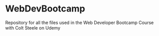 # WebDevBootcamp
Repository for all the files used in the Web Developer Bootcamp Course with Colt Steele on Udemy
